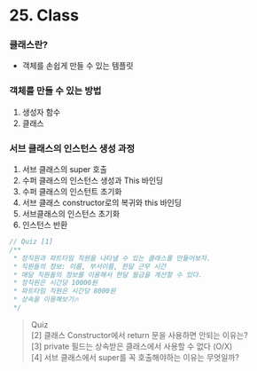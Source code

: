 # 25. Class

### 클래스란?

- 객체를 손쉽게 만들 수 있는 템플릿

### 객체를 만들 수 있는 방법

1. 생성자 함수
2. 클래스

### 서브 클래스의 인스턴스 생성 과정

1. 서브 클래스의 super 호출
2. 수퍼 클래스의 인스턴스 생성과 This 바인딩
3. 수퍼 클래스의 인스턴트 초기화
4. 서브 클래스 constructor로의 복귀와 this 바인딩
5. 서브클래스의 인스턴스 초기화
6. 인스턴스 반환

```javascript
// Quiz [1]
/**
 * 정직원과 파트타임 직원을 나타낼 수 있는 클래스를 만들어보자.
 * 직원들의 정보: 이름, 부서이름, 한달 근무 시간
 * 매달 직원들의 정보를 이용해서 한달 월급을 계산할 수 있다.
 * 정직원은 시간당 10000원
 * 파트타임 직원은 시간당 8000원
 * 상속을 이용해보기🔥
 */
```

> Quiz  
> [2] 클래스 Constructor에서 return 문을 사용하면 안되는 이유는?  
> [3] private 필드는 상속받은 클래스에서 사용할 수 없다 (O/X)  
> [4] 서브 클래스에서 super를 꼭 호출해야하는 이유는 무엇일까?
